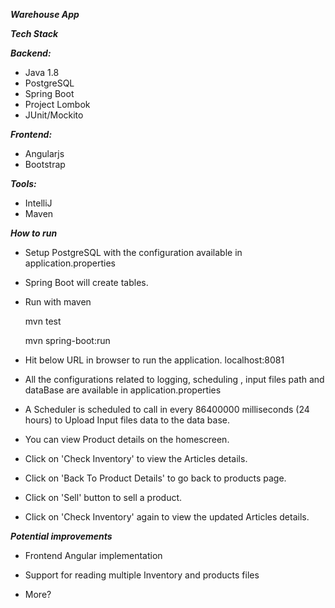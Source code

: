 ***Warehouse App***


***Tech Stack***

***Backend:***

- Java 1.8
- PostgreSQL
- Spring Boot
- Project Lombok
- JUnit/Mockito

***Frontend:***

- Angularjs
- Bootstrap

***Tools:***

- IntelliJ
- Maven

***How to run***

- Setup PostgreSQL with the configuration available in application.properties

- Spring Boot will create tables.

- Run with maven

  mvn test
  
  mvn spring-boot:run
  
- Hit below URL in browser to run the application.
localhost:8081

- All the configurations related to logging, scheduling , input files path and dataBase are available in application.properties

- A Scheduler is scheduled to call in every 86400000 milliseconds (24 hours) to Upload Input files data to the data base.

- You can view Product details on the homescreen. 

- Click on 'Check Inventory' to view the Articles details.

- Click on 'Back To Product Details' to go back to products page.

- Click on 'Sell' button to sell a product.

- Click on 'Check Inventory' again to view the updated Articles details.

***Potential improvements***

- Frontend Angular implementation

- Support for reading multiple Inventory and products files

- More?
